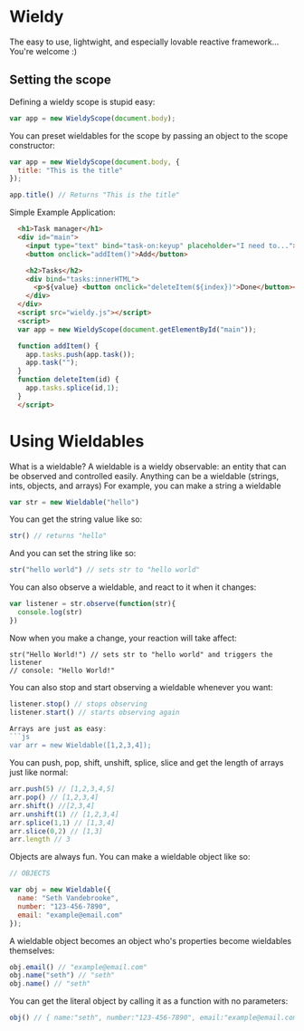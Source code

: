 # Wieldy
The easy to use, lightwight, and especially lovable reactive framework... You're welcome :)

## Setting the scope

Defining a wieldy scope is stupid easy:
```js
var app = new WieldyScope(document.body);
```
You can preset wieldables for the scope by passing an object to the scope constructor:
```js
var app = new WieldyScope(document.body, {
  title: "This is the title"
});

app.title() // Returns "This is the title"
```

Simple Example Application:
```html
  <h1>Task manager</h1>
  <div id="main">
    <input type="text" bind="task-on:keyup" placeholder="I need to...">
    <button onclick="addItem()">Add</button>

    <h2>Tasks</h2>
    <div bind="tasks:innerHTML">
      <p>${value} <button onclick="deleteItem(${index})">Done</button></p>
    </div>
  </div>
  <script src="wieldy.js"></script>
  <script>
  var app = new WieldyScope(document.getElementById("main"));

  function addItem() {
    app.tasks.push(app.task());
    app.task("");
  }
  function deleteItem(id) {
    app.tasks.splice(id,1);
  }
  </script>
```


# Using Wieldables

What is a wieldable?
A wieldable is a wieldy observable: an entity that can be observed and controlled easily.
Anything can be a wieldable (strings, ints, objects, and arrays)
For example, you can make a string a wieldable 
```js
var str = new Wieldable("hello")
```

You can get the string value like so:
```js
str() // returns "hello"
```

And you can set the string like so:
```js
str("hello world") // sets str to "hello world"
```

You can also observe a wieldable, and react to it when it changes:
```js
var listener = str.observe(function(str){
  console.log(str)
})
```

Now when you make a change, your reaction will take affect:
```
str("Hello World!") // sets str to "hello world" and triggers the listener
// console: "Hello World!"
```

You can also stop and start observing a wieldable whenever you want:
```js
listener.stop() // stops observing
listener.start() // starts observing again

Arrays are just as easy:
```js
var arr = new Wieldable([1,2,3,4]);
```

You can push, pop, shift, unshift, splice, slice and get the length of arrays just like normal:
```js
arr.push(5) // [1,2,3,4,5]
arr.pop() // [1,2,3,4]
arr.shift() //[2,3,4]
arr.unshift(1) // [1,2,3,4]
arr.splice(1,1) // [1,3,4]
arr.slice(0,2) // [1,3]
arr.length // 3
```

Objects are always fun.
You can make a wieldable object like so:
```js
// OBJECTS

var obj = new Wieldable({
  name: "Seth Vandebrooke",
  number: "123-456-7890",
  email: "example@email.com"
});
```

A wieldable object becomes an object who's properties become wieldables themselves: 
```js
obj.email() // "example@email.com"
obj.name("seth") // "seth"
obj.name() // "seth"
```

You can get the literal object by calling it as a function with no parameters:
```js
obj() // { name:"seth", number:"123-456-7890", email:"example@email.com" }
```
